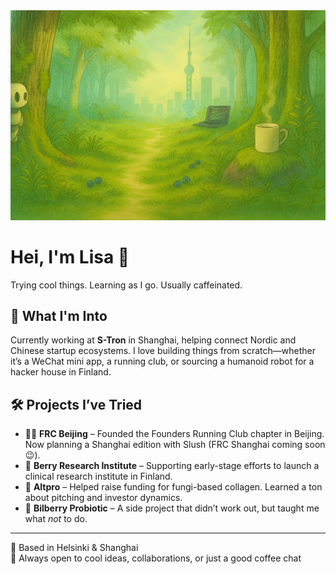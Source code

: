 <img src="banner.png" alt="Lisa Drewsen Banner" style="width:100%; max-height:50%; object-fit:cover;" />



# Hei, I'm Lisa 👋

Trying cool things. Learning as I go. Usually caffeinated.

## 🌱 What I'm Into
Currently working at **S-Tron** in Shanghai, helping connect Nordic and Chinese startup ecosystems. I love building things from scratch—whether it’s a WeChat mini app, a running club, or sourcing a humanoid robot for a hacker house in Finland.

## 🛠️ Projects I’ve Tried
- 🏃‍♀️ **FRC Beijing** – Founded the Founders Running Club chapter in Beijing. Now planning a Shanghai edition with Slush (FRC Shanghai coming soon 😉).
- 🍓 **Berry Research Institute** – Supporting early-stage efforts to launch a clinical research institute in Finland.
- 🍄 **Altpro** – Helped raise funding for fungi-based collagen. Learned a ton about pitching and investor dynamics.
- 🧪 **Bilberry Probiotic** – A side project that didn’t work out, but taught me what *not* to do.

---

📍 Based in Helsinki & Shanghai  
💬 Always open to cool ideas, collaborations, or just a good coffee chat



